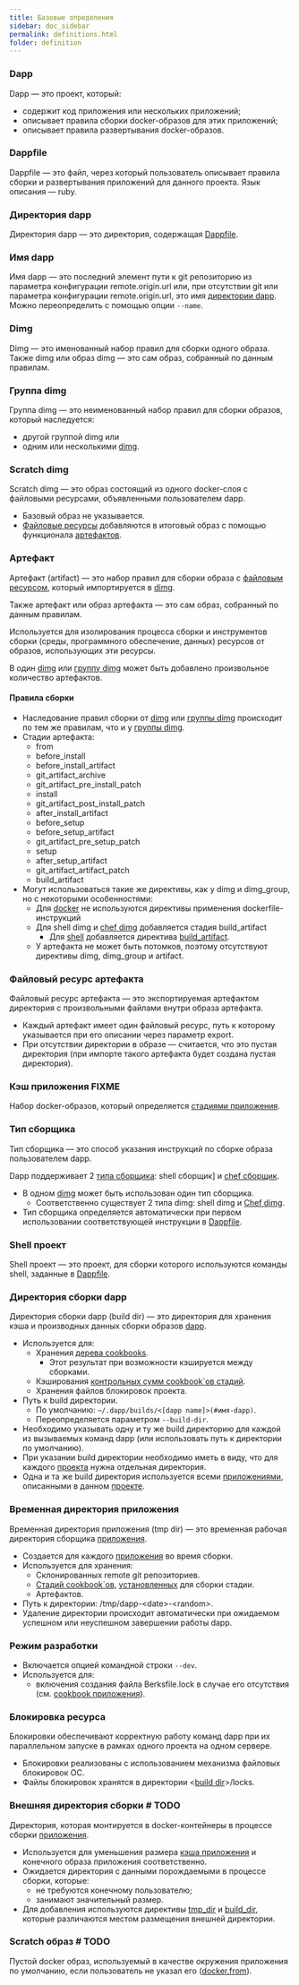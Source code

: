 ```yaml
---
title: Базовые определения
sidebar: doc_sidebar
permalink: definitions.html
folder: definition
---
```


### Dapp
Dapp — это проект, который:

* содержит код приложения или нескольких приложений;
* описывает правила сборки docker-образов для этих приложений;
* описывает правила развертывания docker-образов.

### Dappfile
Dappfile — это файл, через который пользователь описывает правила сборки и развертывания приложений для данного проекта. Язык описания — ruby.

### Директория dapp
Директория dapp — это директория, содержащая [Dappfile](#dappfile).

### Имя dapp
Имя dapp — это последний элемент пути к git репозиторию из параметра конфигурации remote.origin.url или, при отсутствии git или параметра конфигурации remote.origin.url, это имя [директории dapp](#директория-dapp). Можно переопределить с помощью опции `--name`.

### Dimg
Dimg — это именованный набор правил для сборки одного образа. Также dimg или образ dimg — это сам образ, собранный по данным правилам.

### Группа dimg
Группа dimg — это неименованный набор правил для сборки образов, который наследуется:

* другой группой dimg или
* одним или несколькими [dimg](#dimg).

### Scratch dimg
Scratch dimg — это образ состоящий из одного docker-слоя с файловыми ресурсами, объявленными пользователем dapp.

* Базовый образ не указывается.
* [Файловые ресурсы](#файловый-ресурс-артефакта) добавляются в итоговый образ с помощью функционала [артефактов](#артефакт).

### Артефакт
Артефакт (artifact) — это набор правил для сборки образа с [файловым ресурсом](#файловый-ресурс-артефакта), который импортируется в [dimg](#dimg).

Также артефакт или образ артефакта — это сам образ, собранный по данным правилам.

Используется для изолирования процесса сборки и инструментов сборки (среды, программного обеспечение, данных) ресурсов от образов, использующих эти ресурсы.

В один [dimg](#dimg) или [группу dimg](#группа-dimg) может быть добавлено произвольное количество артефактов.

#### Правила сборки

* Наследование правил сборки от [dimg](#dimg) или [группы dimg](#группа-dimg) происходит по тем же правилам, что и у [группы dimg](#группа-dimg).
* Стадии артефакта:
  * from
  * before_install
  * before_install_artifact
  * git_artifact_archive
  * git_artifact_pre_install_patch
  * install
  * git_artifact_post_install_patch
  * after_install_artifact
  * before_setup
  * before_setup_artifact
  * git_artifact_pre_setup_patch
  * setup
  * after_setup_artifact
  * git_artifact_artifact_patch
  * build_artifact
* Могут использоваться такие же директивы, как у dimg и dimg_group, но с некоторыми особенностями:
  * Для [docker](docker_directives.html) не используются директивы применения dockerfile-инструкций
  * Для shell dimg и [chef dimg](chef.html#chef-dimg) добавляется стадия build_artifact
    * Для [shell](shell_directives.html) добавляется директива [build_artifact](shell_directives.html#shell-build_artifact-<cmd>-<cmd>-cache_version-<cache_version>).
  * У артефакта не может быть потомков, поэтому отсутствуют директивы dimg, dimg_group и artifact.

### Файловый ресурс артефакта

Файловый ресурс артефакта — это экспортируемая артефактом директория с произвольными файлами внутри образа артефакта.

* Каждый артефакт имеет один файловый ресурс, путь к которому указывается при его описании через параметр export.
* При отсутствии директории в образе — считается, что это пустая директория (при импорте такого артефакта будет создана пустая директория).

### Кэш приложения FIXME

Набор docker-образов, который определяется [стадиями приложения](stages.html#стадия).

### Тип сборщика

Тип сборщика — это способ указания инструкций по сборке образа пользователем dapp.

Dapp поддерживает 2 [типа сборщика](#тип-сборщика): shell сборщик] и [chef сборщик](chef.html#chef-сборщик).

* В одном [dimg](#dimg) может быть использован один тип сборщика.
  * Соответственно существует 2 типа dimg: shell dimg и [Chef dimg](chef.html##chef-dimg).
* Тип сборщика определяется автоматически при первом использовании соответствующей инструкции в [Dappfile](#dappfile).

### Shell проект

Shell проект — это проект, для сборки которого используются команды shell, заданные в [Dappfile](#dappfile).

### Директория сборки dapp

Директория сборки dapp (build dir) — это директория для хранения кэша и производных данных сборки образов [dapp](#dapp).

* Используется для:
  * Хранения [дерева cookbooks](chef.html#дерево-cookbooks).
    * Этот результат при возможности кэшируется между сборками.
  * Кэширования [контрольных сумм cookbook\`ов стадий](chef.html#контрольная-сумма-cookbook’ов-стадии).
  * Хранения файлов блокировок проекта.
* Путь к build директории.
  * По умолчанию: `~/.dapp/builds/<[dapp name]>(#имя-dapp)`.
  * Переопределяется параметром `--build-dir`.
* Необходимо указывать одну и ту же build директорию для каждой из вызываемых команд dapp (или использовать путь к директории по умолчанию).
* При указании build директории необходимо иметь в виду, что для каждого [проекта](#проект) нужна отдельная директория.
* Одна и та же build директория используется всеми [приложениями](#приложение), описанными в данном [проекте](#проект).

### Временная директория приложения

Временная директория приложения (tmp dir) — это временная рабочая директория сборщика [приложения](#приложение).

* Создается для каждого [приложения](#приложение) во время сборки.
* Используется для хранения:
  * Склонированных remote git репозиториев.
  * [Стадий cookbook\`ов](chef.html#стадия-cookbook’а), [установленных](chef.html#установка-стадии-cookbook’а) для сборки стадии.
  * Артефактов.
* Путь к директории: /tmp/dapp-\<date\>-\<random\>.
* Удаление директории происходит автоматически при ожидаемом успешном или неуспешном завершении работы dapp.

### Режим разработки

* Включается опцией командной строки `--dev`.
* Используется для:
  * включения создания файла Berksfile.lock в случае его отсутствия (см. [cookbook приложения](chef.html#cookbook-dapp)).

### Блокировка ресурса

Блокировки обеспечивают корректную работу команд dapp при их параллельном запуске в рамках одного проекта на одном сервере.

* Блокировки реализованы с использованием механизма файловых блокировок ОС.
* Файлы блокировок хранятся в директории \<[build dir](#директория-сборки)\>/locks.

### Внешняя директория сборки # TODO

Директория, которая монтируется в docker-контейнеры в процессе сборки [приложения](#приложение).

* Используется для уменьшения размера [кэша приложения](#кэш-приложения) и конечного образа приложения соответственно.
* Ожидается директория с данными порождаемыми в процессе сборки, которые:
  * не требуются конечному пользователю;
  * занимают значительный размер.
* Для добавления используются директивы [tmp_dir](base_directives.html#tmp_dir-<dir>-dir) и [build_dir](base_directives.html#build_dir-<dir>-dir), которые различаются местом размещения внешней директории.

### Scratch образ # TODO

Пустой docker образ, используемый в качестве окружения приложения по умолчанию, если пользователь не указал его ([docker.from](docker_directives.html#docker-from-<image>-cache_version-<cache_version>)).
